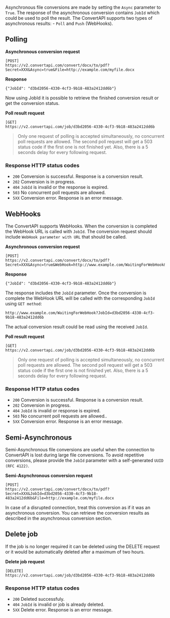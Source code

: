 Asynchronous file conversions are made by setting the `Async` parameter to `True`. The response of the asynchronous conversion contains `JobId` which could be used to poll the result. The ConvertAPI supports two types of asynchronous results: - `Poll` and `Push` (WebHooks).

## Polling

**Asynchronous conversion request**

```
[POST]
https://v2.convertapi.com/convert/docx/to/pdf?Secret=XXX&Async=true&File=http://example.com/myfile.docx
```

**Response**

```
{"JobId": "d3bd2056-4330-4cf3-9b18-483a2412dd6b"}
```

Now using JobId it is possible to retrieve the finished conversion result or get the conversion status.

**Poll result request**

```
[GET]
https://v2.convertapi.com/job/d3bd2056-4330-4cf3-9b18-483a2412dd6b
```

> Only one request of polling is accepted simultaneously, no concurrent poll requests are allowed. The second poll request will get a 503 status code if the first one is not finished yet. Also, there is a 5 seconds delay for every following request.

### Response HTTP status codes

* `200` Conversion is successful. Response is a conversion result.
* `202` Conversion is in progress.
* `404` `JobId` is invalid or the response is expired.
* `503` No concurrent poll requests are allowed.
* `5XX` Conversion error. Response is an error message.

## WebHooks

The ConvertAPI supports WebHooks. When the conversion is completed the WebHook URL is called with `JobId`. The conversion request should include `WebHook parameter with URL` that should be called.

**Asynchronous conversion request**

```
[POST]
https://v2.convertapi.com/convert/docx/to/pdf?Secret=XXX&Async=true&WebHook=http://www.example.com/WaitingForWebHook&File=http://example.com/myfile.docx
```

**Response**

```
{"JobId": "d3bd2056-4330-4cf3-9b18-483a2412dd6b"}
```

The response includes the `JobId` parameter. Once the conversion is complete the WebHook URL will be called with the corresponding `JobId` using `GET method`:

```
http://www.example.com/WaitingForWebHook?JobId=d3bd2056-4330-4cf3-9b18-483a2412dd6b
```

The actual conversion result could be read using the received `JobId`.

**Poll result request**

```
[GET]
https://v2.convertapi.com/job/d3bd2056-4330-4cf3-9b18-483a2412dd6b
```

> Only one request of polling is accepted simultaneously, no concurrent poll requests are allowed. The second poll request will get a 503 status code if the first one is not finished yet. Also, there is a 5 seconds delay for every following request.

### Response HTTP status codes

* `200` Conversion is successful. Response is a conversion result.
* `202` Conversion in progress.
* `404` `JobId` is invalid or response is expired.
* `503` No concurrent poll requests are allowed..
* `5XX` Conversion error. Response is an error message.

## Semi-Asynchronous

Semi-Asynchronous file conversions are useful when the connection to ConvertAPI is lost during large file conversions. To avoid repetitive conversions, please provide the `JobId` parameter with a self-generated `UUID (RFC 4122)`.

**Semi-Asynchronous conversion request**

```
[POST]
https://v2.convertapi.com/convert/docx/to/pdf?Secret=XXX&JobId=d3bd2056-4330-4cf3-9b18-483a2412dd6b&File=http://example.com/myfile.docx
```

In case of a disrupted connection, treat this conversion as if it was an asynchronous conversion. You can retrieve the conversion results as described in the asynchronous conversion section.

## Delete job

If the job is no longer required it can be deleted using the DELETE request or it would be automatically deleted after a maximum of two hours.

**Delete job request**

```
[DELETE]
https://v2.convertapi.com/job/d3bd2056-4330-4cf3-9b18-483a2412dd6b
```

### Response HTTP status codes
* `200` Deleted successfuly.
* `404` `JobId` is invalid or job is already deleted.
* `5XX` Delete error. Response is an error message.
